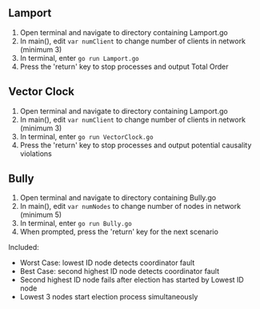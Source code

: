 ## Lamport
1. Open terminal and navigate to directory containing Lamport.go
2. In main(), edit `var numClient` to change number of clients in network (minimum 3)
3. In terminal, enter `go run Lamport.go`
4. Press the 'return' key to stop processes and output Total Order

## Vector Clock
1. Open terminal and navigate to directory containing Lamport.go
2. In main(), edit `var numClient` to change number of clients in network (minimum 3)
3. In terminal, enter `go run VectorClock.go`
4. Press the 'return' key to stop processes and output potential causality violations

## Bully
1. Open terminal and navigate to directory containing Bully.go
2. In main(), edit `var numNodes` to change number of nodes in network (minimum 5)
3. In terminal, enter `go run Bully.go`
4. When prompted, press the 'return' key for the next scenario

Included:
- Worst Case: lowest ID node detects coordinator fault
- Best Case: second highest ID node detects coordinator fault
- Second highest ID node fails after election has started by Lowest ID node
- Lowest 3 nodes start election process simultaneously
